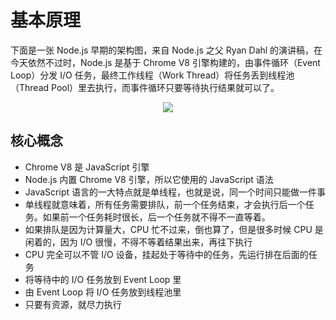 # 基本原理
 下面是一张 Node.js 早期的架构图，来自 Node.js 之父 Ryan Dahl 的演讲稿，在今天依然不过时，Node.js 是基于 Chrome V8 引擎构建的，由事件循环（Event Loop）分发 I/O 任务，最终工作线程（Work Thread）将任务丢到线程池（Thread Pool）里去执行，而事件循环只要等待执行结果就可以了。

<div align="center"><img src="~@img/node_architrcture.png"></div>

## 核心概念

* Chrome V8 是 JavaScript 引擎
* Node.js 内置 Chrome V8 引擎，所以它使用的 JavaScript 语法
* JavaScript 语言的一大特点就是单线程，也就是说，同一个时间只能做一件事
* 单线程就意味着，所有任务需要排队，前一个任务结束，才会执行后一个任务。如果前一个任务耗时很长，后一个任务就不得不一直等着。
* 如果排队是因为计算量大，CPU 忙不过来，倒也算了，但是很多时候 CPU 是闲着的，因为 I/O 很慢，不得不等着结果出来，再往下执行
* CPU 完全可以不管 I/O 设备，挂起处于等待中的任务，先运行排在后面的任务
* 将等待中的 I/O 任务放到 Event Loop 里
* 由 Event Loop 将 I/O 任务放到线程池里
* 只要有资源，就尽力执行




